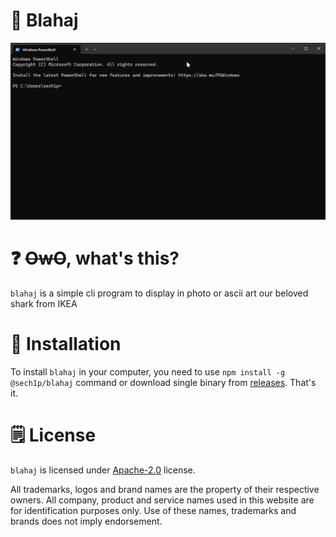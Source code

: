 # 🦈 Blahaj

<p align="center">
    <img src="images/blahaj_showcase.gif" alt="blahaj cli program showcase" />
</p>

# ❓ ~~OwO~~, what's this?

`blahaj` is a simple cli program to display in photo or ascii art our beloved shark from IKEA

# 💾 Installation

To install `blahaj` in your computer, you need to use `npm install -g @sech1p/blahaj` command or download single binary from [releases](https://github.com/sech1p/blahaj/releases). That's it.

# 🗒️ License

`blahaj` is licensed under [Apache-2.0](LICENSE) license.

All trademarks, logos and brand names are the property of their respective owners. All company, product and service names used in this website are for identification purposes only. Use of these names, trademarks and brands does not imply endorsement.